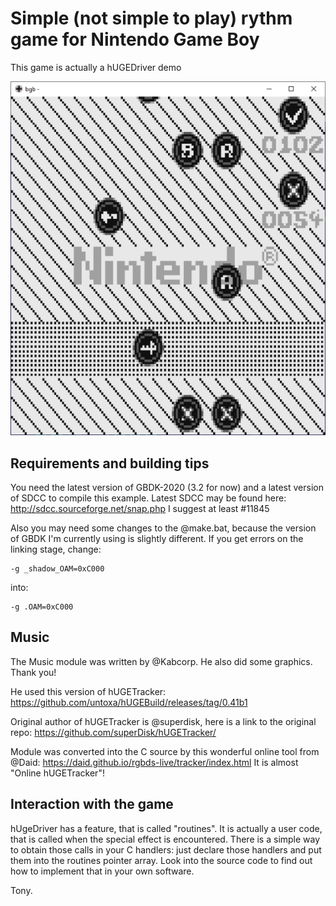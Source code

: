 # Simple (not simple to play) rythm game for Nintendo Game Boy

This game is actually a hUGEDriver demo

![screenshot](/screenshot.png)

## Requirements and building tips

You need the latest version of GBDK-2020 (3.2 for now) and a latest version of SDCC to compile this example. Latest SDCC may be found here: http://sdcc.sourceforge.net/snap.php I suggest at least #11845

Also you may need some changes to the @make.bat, because the version of GBDK I'm currently using is slightly different. If you get errors on the linking stage, change:

	-g _shadow_OAM=0xC000 

into:

	-g .OAM=0xC000

## Music
The Music module was written by @Kabcorp. He also did some graphics. Thank you!

He used this version of hUGETracker: https://github.com/untoxa/hUGEBuild/releases/tag/0.41b1

Original author of hUGETracker is @superdisk, here is a link to the original repo: https://github.com/superDisk/hUGETracker/

Module was converted into the C source by this wonderful online tool from @Daid: https://daid.github.io/rgbds-live/tracker/index.html
It is almost "Online hUGETracker"!

## Interaction with the game
hUgeDriver has a feature, that is called "routines". It is actually a user code, that is called when the special effect is encountered. There is a simple way to obtain those calls in your C handlers: just declare those handlers and put them into the routines pointer array. Look into the source code to find out how to implement that in your own software.

Tony.
